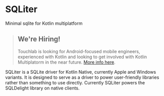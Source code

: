 # SQLiter

Minimal sqlite for Kotlin multiplatform

> ## **We're Hiring!**
>
> Touchlab is looking for Android-focused mobile engineers, experienced with Kotlin and 
> looking to get involved with Kotlin Multiplatorm in the near future. [More info here](https://on.touchlab.co/2HkwRfy).

SQLiter is a SQLite driver for Kotlin Native, currently Apple and Windows variants. It is designed to serve as a driver
to power user-friendly libraries rather than something to use directly. Currently SQLiter powers the SQLDelight library
on native clients.


